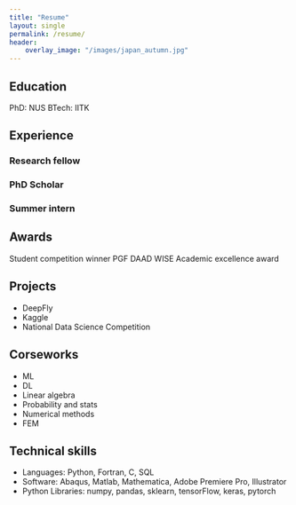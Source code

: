 ```yaml
---
title: "Resume"
layout: single
permalink: /resume/
header:
    overlay_image: "/images/japan_autumn.jpg"
---
```


## Education
PhD: NUS
BTech: IITK

## Experience
### Research fellow
### PhD Scholar
### Summer intern

## Awards
Student competition winner
PGF
DAAD WISE
Academic excellence award

## Projects
* DeepFly
* Kaggle
* National Data Science Competition

## Corseworks
* ML
* DL
* Linear algebra
* Probability and stats
* Numerical methods
* FEM

## Technical skills
* Languages: Python, Fortran, C, SQL
* Software: Abaqus, Matlab, Mathematica, Adobe Premiere Pro, Illustrator
* Python Libraries: numpy, pandas, sklearn, tensorFlow, keras, pytorch
